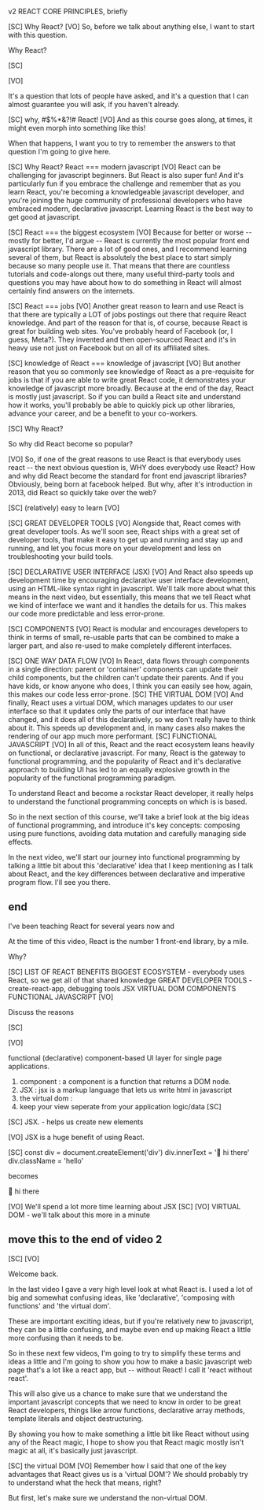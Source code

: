 v2 REACT CORE PRINCIPLES, briefly

[SC]
Why React?
[VO]
So, before we talk about anything else, I want to start with this question.

Why React?

[SC]

[VO]

It's a question that lots of people have asked, and it's a question that I can almost guarantee you will ask, if you haven't already.

[SC]
why, #$%\*&?!# React!
[VO]
And as this course goes along, at times, it might even morph into something like this!

When that happens, I want you to try to remember the answers to that question I'm going to give here.

[SC]
Why React?
React === modern javascript
[VO]
React can be challenging for javascript beginners.
But React is also super fun!
And it's particularly fun if you embrace the challenge and remember that as you learn React, you're becoming a knowledgeable javascript developer, and you're joining the huge community of professional developers who have embraced modern, declarative javascript. Learning React is the best way to get good at javascript.

[SC]
React === the biggest ecosystem
[VO]
Because for better or worse -- mostly for better, I'd argue -- React is currently the most popular front end javascript library. There are a lot of good ones, and I recommend learning several of them, but React is absolutely the best place to start simply because so many people use it. That means that there are countless tutorials and code-alongs out there, many useful third-party tools and questions you may have about how to do something in React will almost certainly find answers on the internets.

[SC]
React === jobs
[VO]
Another great reason to learn and use React is that there are typically a LOT of jobs postings out there that require React knowledge. And part of the reason for that is, of course, because React is great for building web sites. You've probably heard of Facebook (or, I guess, Meta?). They invented and then open-sourced React and it's in heavy use not just on Facebook but on all of its affiliated sites.

[SC]
knowledge of React === knowledge of javascript
[VO]
But another reason that you so commonly see knowledge of React as a pre-requisite for jobs is that if you are able to write great React code, it demonstrates your knowledge of javascript more broadly. Because at the end of the day, React is mostly just javascript. So if you can build a React site and understand how it works, you'll probably be able to quickly pick up other libraries, advance your career, and be a benefit to your co-workers.

[SC]
Why React?

So why did React become so popular?

[VO]
So, if one of the great reasons to use React is that everybody uses react -- the next obvious question is, WHY does everybody use React? How and why did React become the standard for front end javascript libraries? Obviously, being born at facebook helped. But why, after it's introduction in 2013, did React so quickly take over the web?

[SC]
(relatively) easy to learn
[VO]

[SC]
GREAT DEVELOPER TOOLS
[VO]
Alongside that, React comes with great developer tools. As we'll soon see, React ships with a great set of developer tools, that make it easy to get up and running and stay up and running, and let you focus more on your development and less on troubleshooting your build tools.

[SC]
DECLARATIVE USER INTERFACE (JSX)
[VO]
And React also speeds up development time by encouraging declarative user interface development, using an HTML-like syntax right in javascript. We'll talk more about what this means in the next video, but essentially, this means that we tell React what we kind of interface we want and it handles the details for us. This makes our code more predictable and less error-prone.

[SC]
COMPONENTS
[VO]
React is modular and encourages developers to think in terms of small, re-usable parts that can be combined to make a larger part, and also re-used to make completely different interfaces.

[SC]
ONE WAY DATA FLOW
[VO]
In React, data flows through components in a single direction: parent or 'container' components can update their child components, but the children can't update their parents. And if you have kids, or know anyone who does, I think you can easily see how, again, this makes our code less error-prone.
[SC]
THE VIRTUAL DOM
[VO]
And finally, React uses a virtual DOM, which manages updates to our user interface so that it updates only the parts of our interface that have changed, and it does all of this declaratively, so we don't really have to think about it. This speeds up development and, in many cases also makes the rendering of our app much more performant.
[SC]
FUNCTIONAL JAVASCRIPT
[VO]
In all of this, React and the react ecosystem leans heavily on functional, or declarative javascript. For many, React is the gateway to functional programming, and the popularity of React and it's declarative approach to building UI has led to an equally explosive growth in the popularity of the functional programming paradigm.

To understand React and become a rockstar React developer, it really helps to understand the functional programming concepts on which is is based.

So in the next section of this course, we'll take a brief look at the big ideas of functional programming, and introduce it's key concepts: composing using pure functions, avoiding data mutation and carefully managing side effects.

In the next video, we'll start our journey into functional programming by talking a little bit about this 'declarative' idea that I keep mentioning as I talk about React, and the key differences between declarative and imperative program flow. I'll see you there.

## end

I've been teaching React for several years now and

At the time of this video, React is the number 1 front-end library, by a mile.

Why?

[SC]
LIST OF REACT BENEFITS
BIGGEST ECOSYSTEM - everybody uses React, so we get all of that shared knowledge
GREAT DEVELOPER TOOLS - create-react-app, debugging tools
JSX
VIRTUAL DOM
COMPONENTS
FUNCTIONAL JAVASCRIPT
[VO]

Discuss the reasons

[SC]

[VO]

functional (declarative) component-based UI layer for single page applications.

1. component : a component is a function that returns a DOM node.
2. JSX : jsx is a markup language that lets us write html in javascript
3. the virtual dom :
4. keep your view seperate from your application logic/data
   [SC]

[SC]
JSX. - helps us create new elements

[VO]
JSX is a huge benefit of using React.

[SC]
const div = document.createElement('div')
div.innerText = '👋 hi there'
div.className = 'hello'

becomes

<div className='hello'>👋 hi there</div>

[VO]
We'll spend a lot more time learning about JSX
[SC]
[VO]
VIRTUAL DOM - we'll talk about this more in a minute

## move this to the end of video 2

[SC]
[VO]

Welcome back.

In the last video I gave a very high level look at what React is. I used a lot of big and somewhat confusing ideas, like 'declarative', 'composing with functions' and 'the virtual dom'.

These are important exciting ideas, but if you're relatively new to javascript, they can be a little confusing, and maybe even end up making React a little more confusing than it needs to be.

So in these next few videos, I'm going to try to simplify these terms and ideas a little and I'm going to show you how to make a basic javascript web page that's a lot like a react app, but -- without React! I call it 'react without react'.

This will also give us a chance to make sure that we understand the important javascript concepts that we need to know in order to be great React developers, things like arrow functions, declarative array methods, template literals and object destructuring.

By showing you how to make something a little bit like React without using any of the React magic, I hope to show you that React magic mostly isn't magic at all, it's basically just javascript.

[SC]
the virtual DOM
[VO]
Remember how I said that one of the key advantages that React gives us is a 'virtual DOM'? We should probably try to understand what the heck that means, right?

But first, let's make sure we understand the non-virtual DOM.

